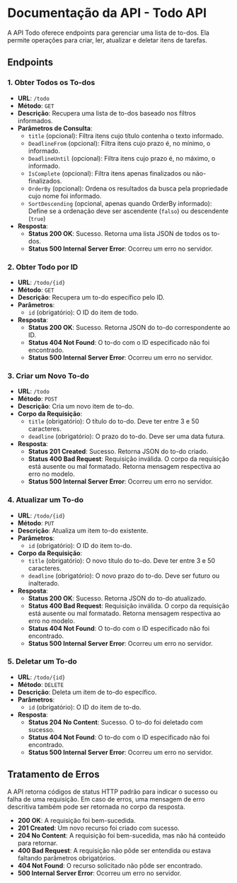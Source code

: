 # Documentação da API - Todo API

A API Todo oferece endpoints para gerenciar uma lista de to-dos. Ela permite operações para criar, ler, atualizar e deletar itens de tarefas.

## Endpoints

### 1. Obter Todos os To-dos

- **URL**: `/todo`
- **Método**: `GET`
- **Descrição**: Recupera uma lista de to-dos baseado nos filtros informados.
- **Parâmetros de Consulta**:
  - `title` (opcional): Filtra itens cujo título contenha o texto informado.
  - `DeadlineFrom` (opcional): Filtra itens cujo prazo é, no mínimo, o informado.
  - `DeadlineUntil` (opcional): Filtra itens cujo prazo é, no máximo, o informado.
  - `IsComplete` (opcional): Filtra itens apenas finalizados ou não-finalizados.
  - `OrderBy` (opcional): Ordena os resultados da busca pela propriedade cujo nome foi informado.
  - `SortDescending` (opcional, apenas quando OrderBy informado): Define se a ordenação deve ser ascendente (`falso`) ou descendente (`true`)
- **Resposta**:
  - **Status 200 OK**: Sucesso. Retorna uma lista JSON de todos os to-dos.
  - **Status 500 Internal Server Error**: Ocorreu um erro no servidor.

### 2. Obter Todo por ID

- **URL**: `/todo/{id}`
- **Método**: `GET`
- **Descrição**: Recupera um to-do específico pelo ID.
- **Parâmetros**:
  - `id` (obrigatório): O ID do item de todo.
- **Resposta**:
  - **Status 200 OK**: Sucesso. Retorna JSON do to-do correspondente ao ID.
  - **Status 404 Not Found**: O to-do com o ID especificado não foi encontrado.
  - **Status 500 Internal Server Error**: Ocorreu um erro no servidor.

### 3. Criar um Novo To-do

- **URL**: `/todo`
- **Método**: `POST`
- **Descrição**: Cria um novo item de to-do.
- **Corpo da Requisição**:
  - `title` (obrigatório): O título do to-do. Deve ter entre 3 e 50 caracteres.
  - `deadline` (obrigatório): O prazo do to-do. Deve ser uma data futura.
- **Resposta**:
  - **Status 201 Created**: Sucesso. Retorna JSON do to-do criado.
  - **Status 400 Bad Request**: Requisição inválida. O corpo da requisição está ausente ou mal formatado. Retorna mensagem respectiva ao erro no modelo.
  - **Status 500 Internal Server Error**: Ocorreu um erro no servidor.

### 4. Atualizar um To-do

- **URL**: `/todo/{id}`
- **Método**: `PUT`
- **Descrição**: Atualiza um item to-do existente.
- **Parâmetros**:
  - `id` (obrigatório): O ID do item to-do.
- **Corpo da Requisição**:
  - `title` (obrigatório): O novo título do to-do. Deve ter entre 3 e 50 caracteres.
  - `deadline` (obrigatório): O novo prazo do to-do. Deve ser futuro ou inalterado.
- **Resposta**:
  - **Status 200 OK**: Sucesso. Retorna JSON do to-do atualizado.
  - **Status 400 Bad Request**: Requisição inválida. O corpo da requisição está ausente ou mal formatado. Retorna mensagem respectiva ao erro no modelo.
  - **Status 404 Not Found**: O to-do com o ID especificado não foi encontrado.
  - **Status 500 Internal Server Error**: Ocorreu um erro no servidor.

### 5. Deletar um To-do

- **URL**: `/todo/{id}`
- **Método**: `DELETE`
- **Descrição**: Deleta um item de to-do específico.
- **Parâmetros**:
  - `id` (obrigatório): O ID do item de to-do.
- **Resposta**:
  - **Status 204 No Content**: Sucesso. O to-do foi deletado com sucesso.
  - **Status 404 Not Found**: O to-do com o ID especificado não foi encontrado.
  - **Status 500 Internal Server Error**: Ocorreu um erro no servidor.

## Tratamento de Erros
A API retorna códigos de status HTTP padrão para indicar o sucesso ou falha de uma requisição. Em caso de erros, uma mensagem de erro descritiva também pode ser retornada no corpo da resposta.

- **200 OK**: A requisição foi bem-sucedida.
- **201 Created**: Um novo recurso foi criado com sucesso.
- **204 No Content**: A requisição foi bem-sucedida, mas não há conteúdo para retornar.
- **400 Bad Request**: A requisição não pôde ser entendida ou estava faltando parâmetros obrigatórios.
- **404 Not Found**: O recurso solicitado não pôde ser encontrado.
- **500 Internal Server Error**: Ocorreu um erro no servidor.
